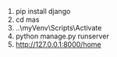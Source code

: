 1. pip install django
2. cd mas
3. ..\myVenv\Scripts\Activate
4. python manage.py runserver
5. http://127.0.0.1:8000/home
